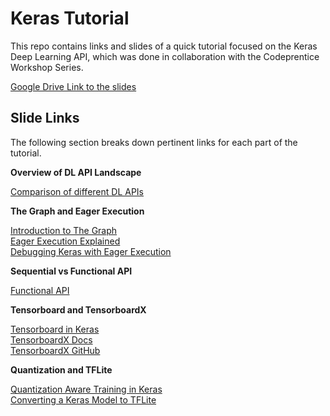 # Keras Tutorial 
This repo contains links and slides of a quick tutorial focused on the Keras Deep Learning API, which was done in collaboration with the Codeprentice Workshop Series. 

[Google Drive Link to the slides](https://docs.google.com/presentation/d/1gmI9rmzNerUQMDgKq79r7PXvakBFIr4l3jXrFvINg70/edit?usp=sharing)


## Slide Links 
The following section breaks down pertinent links for each part of the tutorial.

**Overview of DL API Landscape**

[Comparison of different DL APIs](https://en.wikipedia.org/wiki/Comparison_of_deep-learning_software)

**The Graph and Eager Execution**

[Introduction to The Graph](https://www.tensorflow.org/guide/intro_to_graphs)  
[Eager Execution Explained](https://www.tensorflow.org/guide/eager)  
[Debugging Keras with Eager Execution](https://keras.io/examples/keras_recipes/debugging_tips/#tip-3-to-debug-what-happens-during-fit-use-runeagerlytrue)  

**Sequential vs Functional API**

[Functional API](https://keras.io/guides/functional_api/)

**Tensorboard and TensorboardX**

[Tensorboard in Keras](https://keras.io/api/callbacks/tensorboard/)  
[TensorboardX Docs](https://tensorboardx.readthedocs.io/en/latest/tensorboard.html)  
[TensorboardX GitHub](https://github.com/lanpa/tensorboardX)  

**Quantization and TFLite**

[Quantization Aware Training in Keras](https://www.tensorflow.org/model_optimization/guide/quantization/training_example)  
[Converting a Keras Model to TFLite](https://www.tensorflow.org/lite/convert#convert_a_keras_model_)  
